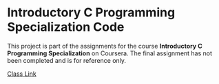 # Introductory C Programming Specialization Code
This project is part of the assignments for the course **Introductory C Programming Specialization** on Coursera. The final assignment has not been completed and is for reference only.

[Class Link](https://www.coursera.org/specializations/c-programming)
